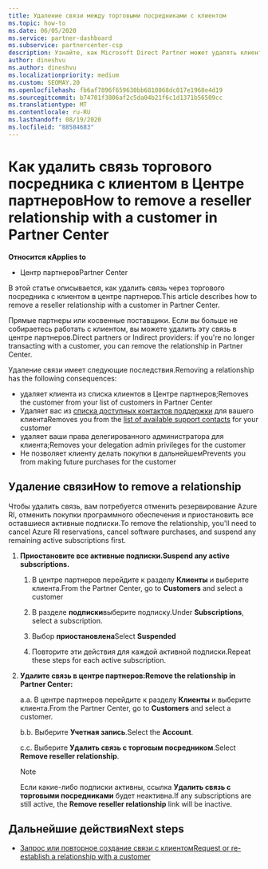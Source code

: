 ```yaml
---
title: Удаление связи между торговыми посредниками с клиентом
ms.topic: how-to
ms.date: 06/05/2020
ms.service: partner-dashboard
ms.subservice: partnercenter-csp
description: Узнайте, как Microsoft Direct Partner может удалять клиентов из списка, удалять делегированные права администратора и прекращать поддержку или покупку для клиента.
author: dineshvu
ms.author: dineshvu
ms.localizationpriority: medium
ms.custom: SEOMAY.20
ms.openlocfilehash: fb6af7896f659630bb6810868dc017e1968e4d19
ms.sourcegitcommit: b74701f3806af2c5da04b21f6c1d1371b56509cc
ms.translationtype: MT
ms.contentlocale: ru-RU
ms.lasthandoff: 08/19/2020
ms.locfileid: "88584683"
---
```

# <a name="how-to-remove-a-reseller-relationship-with-a-customer-in-partner-center"></a><span data-ttu-id="9e9e9-103">Как удалить связь торгового посредника с клиентом в Центре партнеров</span><span class="sxs-lookup"><span data-stu-id="9e9e9-103">How to remove a reseller relationship with a customer in Partner Center</span></span>

<span data-ttu-id="9e9e9-104">**Относится к**</span><span class="sxs-lookup"><span data-stu-id="9e9e9-104">**Applies to**</span></span>

- <span data-ttu-id="9e9e9-105">Центр партнеров</span><span class="sxs-lookup"><span data-stu-id="9e9e9-105">Partner Center</span></span>

<span data-ttu-id="9e9e9-106">В этой статье описывается, как удалить связь через торгового посредника с клиентом в центре партнеров.</span><span class="sxs-lookup"><span data-stu-id="9e9e9-106">This article describes how to remove a reseller relationship with a customer in Partner Center.</span></span>

<span data-ttu-id="9e9e9-107">Прямые партнеры или косвенные поставщики. Если вы больше не собираетесь работать с клиентом, вы можете удалить эту связь в центре партнеров.</span><span class="sxs-lookup"><span data-stu-id="9e9e9-107">Direct partners or Indirect providers: if you're no longer transacting with a customer, you can remove the relationship in Partner Center.</span></span>

<span data-ttu-id="9e9e9-108">Удаление связи имеет следующие последствия.</span><span class="sxs-lookup"><span data-stu-id="9e9e9-108">Removing a relationship has the following consequences:</span></span>

- <span data-ttu-id="9e9e9-109">удаляет клиента из списка клиентов в Центре партнеров;</span><span class="sxs-lookup"><span data-stu-id="9e9e9-109">Removes the customer from your list of customers in Partner Center</span></span>
- <span data-ttu-id="9e9e9-110">Удаляет вас из [списка доступных контактов поддержки](assign-support-contacts.md) для вашего клиента</span><span class="sxs-lookup"><span data-stu-id="9e9e9-110">Removes you from the [list of available support contacts](assign-support-contacts.md) for your customer</span></span>
- <span data-ttu-id="9e9e9-111">удаляет ваши права делегированного администратора для клиента;</span><span class="sxs-lookup"><span data-stu-id="9e9e9-111">Removes your delegation admin privileges for the customer</span></span>
- <span data-ttu-id="9e9e9-112">Не позволяет клиенту делать покупки в дальнейшем</span><span class="sxs-lookup"><span data-stu-id="9e9e9-112">Prevents you from making future purchases for the customer</span></span>

## <a name="how-to-remove-a-relationship"></a><span data-ttu-id="9e9e9-113">Удаление связи</span><span class="sxs-lookup"><span data-stu-id="9e9e9-113">How to remove a relationship</span></span>

<span data-ttu-id="9e9e9-114">Чтобы удалить связь, вам потребуется отменить резервирование Azure RI, отменить покупки программного обеспечения и приостановить все оставшиеся активные подписки.</span><span class="sxs-lookup"><span data-stu-id="9e9e9-114">To remove the relationship, you'll need to cancel Azure RI reservations, cancel software purchases, and suspend any remaining active subscriptions first.</span></span>

1. <span data-ttu-id="9e9e9-115">**Приостановите все активные подписки.**</span><span class="sxs-lookup"><span data-stu-id="9e9e9-115">**Suspend any active subscriptions.**</span></span>

   1. <span data-ttu-id="9e9e9-116">В центре партнеров перейдите к разделу **Клиенты** и выберите клиента.</span><span class="sxs-lookup"><span data-stu-id="9e9e9-116">From the Partner Center, go to **Customers** and select a customer</span></span>

   2. <span data-ttu-id="9e9e9-117">В разделе **подписки**выберите подписку.</span><span class="sxs-lookup"><span data-stu-id="9e9e9-117">Under **Subscriptions**, select a subscription.</span></span>

   3. <span data-ttu-id="9e9e9-118">Выбор **приостановлена**</span><span class="sxs-lookup"><span data-stu-id="9e9e9-118">Select **Suspended**</span></span>

   4. <span data-ttu-id="9e9e9-119">Повторите эти действия для каждой активной подписки.</span><span class="sxs-lookup"><span data-stu-id="9e9e9-119">Repeat these steps for each active subscription.</span></span>

2. <span data-ttu-id="9e9e9-120">**Удалите связь в центре партнеров:**</span><span class="sxs-lookup"><span data-stu-id="9e9e9-120">**Remove the relationship in Partner Center:**</span></span>

   <span data-ttu-id="9e9e9-121">а.</span><span class="sxs-lookup"><span data-stu-id="9e9e9-121">a.</span></span> <span data-ttu-id="9e9e9-122">В центре партнеров перейдите к разделу **Клиенты** и выберите клиента.</span><span class="sxs-lookup"><span data-stu-id="9e9e9-122">From the Partner Center, go to **Customers** and select a customer.</span></span>

   <span data-ttu-id="9e9e9-123">b.</span><span class="sxs-lookup"><span data-stu-id="9e9e9-123">b.</span></span> <span data-ttu-id="9e9e9-124">Выберите **Учетная запись**.</span><span class="sxs-lookup"><span data-stu-id="9e9e9-124">Select the **Account**.</span></span>

   <span data-ttu-id="9e9e9-125">c.</span><span class="sxs-lookup"><span data-stu-id="9e9e9-125">c.</span></span> <span data-ttu-id="9e9e9-126">Выберите **Удалить связь с торговым посредником**.</span><span class="sxs-lookup"><span data-stu-id="9e9e9-126">Select **Remove reseller relationship**.</span></span>

   > [!NOTE]
   > <span data-ttu-id="9e9e9-127">Если какие-либо подписки активны, ссылка **Удалить связь с торговыми посредниками** будет неактивна.</span><span class="sxs-lookup"><span data-stu-id="9e9e9-127">If any subscriptions are still active, the **Remove reseller relationship** link will be inactive.</span></span>

## <a name="next-steps"></a><span data-ttu-id="9e9e9-128">Дальнейшие действия</span><span class="sxs-lookup"><span data-stu-id="9e9e9-128">Next steps</span></span>

- [<span data-ttu-id="9e9e9-129">Запрос или повторное создание связи с клиентом</span><span class="sxs-lookup"><span data-stu-id="9e9e9-129">Request or re-establish a relationship with a customer</span></span>](request-a-relationship-with-a-customer.md)
